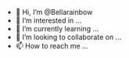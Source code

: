 - 👋 Hi, I’m @Bellarainbow
- 👀 I’m interested in ...
- 🌱 I’m currently learning ...
- 💞️ I’m looking to collaborate on ...
- 📫 How to reach me ...

<!---
Bellarainbow/Bellarainbow is a ✨ special ✨ repository because its `README.md` (this file) appears on your GitHub profile.
You can click the Preview link to take a look at your changes.
--->
